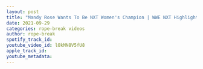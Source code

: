 ```yaml
---
layout: post
title: "Mandy Rose Wants To Be NXT Women's Champion | WWE NXT Highlights"
date: 2021-09-29
categories: rope-break videos
author: rope-break
spotify_track_id: 
youtube_video_id: lOkMN8V5fU8
apple_track_id: 
youtube_metadata: 
---
```

